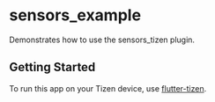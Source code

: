 # sensors_example

Demonstrates how to use the sensors_tizen plugin.

## Getting Started

To run this app on your Tizen device, use [flutter-tizen](https://github.com/flutter-tizen/flutter-tizen).
